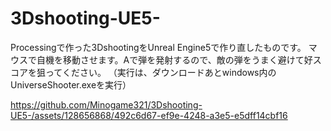 # 3Dshooting-UE5-
Processingで作った3DshootingをUnreal Engine5で作り直したものです。
マウスで自機を移動させます。Aで弾を発射するので、敵の弾をうまく避けて好スコアを狙ってください。
（実行は、ダウンロードあとwindows内のUniverseShooter.exeを実行）

https://github.com/Minogame321/3Dshooting-UE5-/assets/128656868/492c6d67-ef9e-4248-a3e5-e5dff14cbf16

